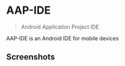 # AAP-IDE

> Android Application Project IDE

AAP-IDE is an Android IDE for mobile devices

## Screenshots





